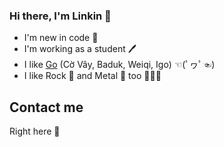 ### Hi there, I'm Linkin 👋
- I'm new in code 👶
- I'm working as a student 🖊
- I like <a href="https://en.wikipedia.org/wiki/Go_(game)">Go</a> (Cờ Vây, Baduk, Weiqi, Igo) ☜(ﾟヮﾟ☜)
- I like Rock 🤘 and Metal 🤘 too 🎸🎸🎸

## Contact me
Right here 🤣
<!-- <img align="left" alt="" width="22px" src="https://cdn.jsdelivr.net/npm/simple-icons@v3/icons/facebook.svg" />(nothing to see there 😂) -->
